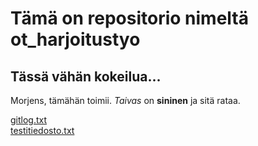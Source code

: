 # Tämä on repositorio nimeltä ot_harjoitustyo

## Tässä vähän kokeilua...

Morjens, tämähän toimii. *Taivas* on **sininen** ja sitä rataa.

[gitlog.txt](https://github.com/naikhou/ot-harjoitustyo/blob/master/laskarit/viikko1/gitlog.txt)  
[testitiedosto.txt](https://github.com/naikhou/ot-harjoitustyo/blob/master/laskarit/viikko1/testitiedosto.txt)
